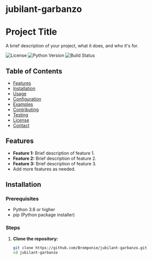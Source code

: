 # jubilant-garbanzo

# Project Title

A brief description of your project, what it does, and who it's for.

![License](https://img.shields.io/badge/license-MIT-blue.svg)
![Python Version](https://img.shields.io/badge/python-3.8%2B-blue.svg)
![Build Status](https://img.shields.io/badge/build-passing-brightgreen.svg)

## Table of Contents

- [Features](#features)
- [Installation](#installation)
- [Usage](#usage)
- [Configuration](#configuration)
- [Examples](#examples)
- [Contributing](#contributing)
- [Testing](#testing)
- [License](#license)
- [Contact](#contact)

## Features

- **Feature 1:** Brief description of feature 1.
- **Feature 2:** Brief description of feature 2.
- **Feature 3:** Brief description of feature 3.
- Add more features as needed.

## Installation

### Prerequisites

- Python 3.8 or higher
- pip (Python package installer)

### Steps

1. **Clone the repository:**

   ```bash
   git clone https://github.com/Bromponie/jubilant-garbanzo.git
   cd jubilant-garbanzo
